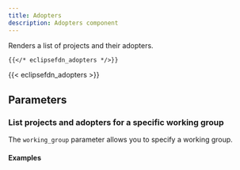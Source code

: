 ```yaml
---
title: Adopters
description: Adopters component
---
```


Renders a list of projects and their adopters.

```md
{{</* eclipsefdn_adopters */>}}
```

{{< eclipsefdn_adopters >}}

## Parameters

### List projects and adopters for a specific working group

The `working_group` parameter allows you to specify a working group.

#### Examples
